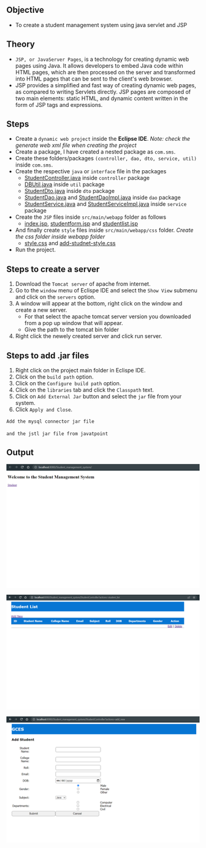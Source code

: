 
## Objective

- To create a student management system using java servlet and JSP

## Theory

- `JSP, or JavaServer Pages`, is a technology for creating dynamic web pages using Java. It allows developers to embed Java code within HTML pages, which are then processed on the server and transformed into HTML pages that can be sent to the client's web browser.
- JSP provides a simplified and fast way of creating dynamic web pages, as compared to writing Servlets directly. JSP pages are composed of two main elements: static HTML, and dynamic content written in the form of JSP tags and expressions.

## Steps

- Create a `dynamic web project` inside the **Eclipse IDE**. *Note: check the generate web xml file when creating the project*
- Create a package, I have created a nested package as `com.sms`.
- Create these folders/packages `(controller, dao, dto, service, util)` inside `com.sms`.
- Create the respective `java` or `interface` file in the packages
    - [StudentController.java](https://github.com/rahapal/EAD-LAB-REPORT/blob/main/assignments/assignment1/src/main/java/com/sms/controller/StudentController.java) inside `controller` package
    - [DBUtil.java](https://github.com/rahapal/EAD-LAB-REPORT/blob/main/assignments/assignment1/src/main/java/com/sms/util/DBUtil.java) inside `util` package
    - [StudentDto.java](https://github.com/rahapal/EAD-LAB-REPORT/blob/main/assignments/assignment1/src/main/java/com/sms/dto/StudentDto.java) inside `dto` package
    - [StudentDao.java](https://github.com/rahapal/EAD-LAB-REPORT/blob/main/assignments/assignment1/src/main/java/com/sms/dao/StudentDao.java) and [StudentDaoImpl.java](https://github.com/Abiral1234/EAD-LAB-REPORT/blob/main/assignments/assignment1/src/main/java/com/sms/dao/StudentDaoImpl.java) inside `dao` package
    - [StudentService.java](https://github.com/rahapal/EAD-LAB-REPORT/blob/main/assignments/assignment1/src/main/java/com/sms/service/StudentService.java) and [StudentServiceImpl.java](https://github.com/rahapal/EAD-LAB-REPORT/blob/main/assignments/assignment1/src/main/java/com/sms/service/StudentServiceImpl.java) inside `service` package
- Create the `JSP` files inside `src/main/webapp` folder as follows
    - [index.jsp](https://github.com/rahapal/EAD-LAB-REPORT/blob/main/assignments/assignment1/src/main/webapp/index.jsp), [studentform.jsp](https://github.com/rahapal/EAD-LAB-REPORT/blob/main/assignments/assignment1/src/main/webapp/studentform.jsp) and [studentlist.jsp](https://github.com/rahapal/EAD-LAB-REPORT/blob/main/assignments/assignment1/src/main/webapp/studentlist.jsp)
- And finally create `style` files inside `src/main/webapp/css` folder. *Create the css folder inside webapp folder*
    - [style.css](https://github.com/rahapal/EAD-LAB-REPORT/blob/main/assignments/assignment1/src/main/webapp/css/style.css) and [add-studnet-style.css](https://github.com/rahapal/EAD-LAB-REPORT/blob/main/assignments/assignment1/src/main/webapp/css/addStudentStyle.css)
- Run the project.

## Steps to create a server

1. Download the `Tomcat server` of apache from internet.
2. Go to the `window` menu of Eclispe IDE and select the `Show View` submenu and click on the `servers` option.
3. A window will appear at the bottom, right click on the window and create a new server.
    - For that select the apache tomcat server version you downloaded from a pop up window that will appear.
    - Give the path to the tomcat bin folder
4. Right click the newely created server and click run server. 

## Steps to add .jar files

1. Right click on the project main folder in Eclispe IDE.
2. Click on the `build path` option.
3. Click on the `Configure build path` option.
4. Click on the `libraries` tab and click the `Classpath` text.
5. Click on `Add External Jar` button and select the `jar` file from your system.
6. Click `Apply and Close`.

```
Add the mysql connector jar file

and the jstl jar file from javatpoint
```

## Output

![SMS home page](../../assets/sms_index.png)

![SMS Student List](../../assets/sms_list.png)

![SMS Student Add Form](../../assets/sms_form.png)
